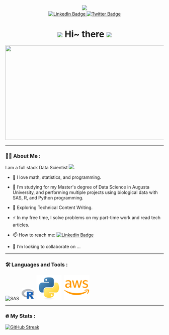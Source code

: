 <div id="header" align="center">
  <img src="https://media.giphy.com/media/M9gbBd9nbDrOTu1Mqx/giphy.gif" width="100"/>
</div>

<div id="badges" align="center">
  <a href="https://www.linkedin.com/in/wei-xiao-010531212/">
    <img src="https://img.shields.io/badge/LinkedIn-blue?style=for-the-badge&logo=linkedin&logoColor=white" alt="LinkedIn Badge"/>
  </a>
  <a href="https://twitter.com/xiaoweimails">
    <img src="https://img.shields.io/badge/Twitter-blue?style=for-the-badge&logo=twitter&logoColor=white" alt="Twitter Badge"/>
  </a>
</div>

<h1 align="center">
  <img src="https://media.giphy.com/media/hvRJCLFzcasrR4ia7z/giphy.gif" width="30px"/>
  Hi~ there
  <img src="https://media.giphy.com/media/hvRJCLFzcasrR4ia7z/giphy.gif" width="30px"/>
</h1>

<div align="center">
  <img src="https://media.giphy.com/media/dWesBcTLavkZuG35MI/giphy.gif" width="600" height="300"/>
</div>

---

### :man_technologist: About Me :
I am a full stack Data Scientist <img src="https://media.giphy.com/media/WUlplcMpOCEmTGBtBW/giphy.gif" width="30">.

- 👀 I love math, statistics, and programming.

- :telescope: I’m studying for my Master's degree of Data Science in Augusta University, and performing multiple projects using biological data with SAS, R, and Python programming.

- :seedling: Exploring Technical Content Writing.

- :zap: In my free time, I solve problems on my part-time work and read tech articles.

- :mailbox: How to reach me: [![Linkedin Badge](https://img.shields.io/badge/-WeiXiao-blue?style=flat&logo=Linkedin&logoColor=white)](https://www.linkedin.com/in/wei-xiao-010531212/)
 
- 💞️ I’m looking to collaborate on ...

---

### :hammer_and_wrench: Languages and Tools :
<div>
  <img src="https://github.com/devicons/devicon/blob/master/icons/sas/sas-original-wordmark.svg" title="SAS" alt="SAS" width="40" height="40"/>&nbsp;
  <img src="https://github.com/devicons/devicon/blob/master/icons/R/R-original.svg" title="R" alt="R" width="40" height="40"/>&nbsp;
  <img src="https://github.com/devicons/devicon/blob/master/icons/python/python-original.svg" title="Python" alt="Python" width="80" height="80"/>&nbsp;
  <img src="https://github.com/devicons/devicon/blob/master/icons/amazonwebservices/amazonwebservices-plain-wordmark.svg" title="AWS" alt="AWS" width="80" height="80"/>&nbsp;
</div>

---

### :fire: My Stats :

[![GitHub Streak](http://github-readme-streak-stats.herokuapp.com?user=Shauwell&theme=dark&background=000000)](https://git.io/streak-stats)



<!---
Shauwell/Shauwell is a ✨ special ✨ repository because its `README.md` (this file) appears on your GitHub profile.
You can click the Preview link to take a look at your changes.
--->
